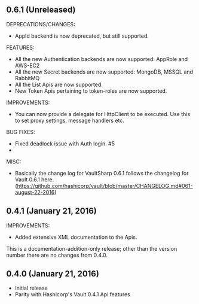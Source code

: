 ## 0.6.1 (Unreleased)

DEPRECATIONS/CHANGES:

  * AppId backend is now deprecated, but still supported.

FEATURES:

  * All the new Authentication backends are now supported: AppRole and AWS-EC2
  * All the new Secret backends are now supported: MongoDB, MSSQL and RabbitMQ
  * All the List Apis are now supported.
  * New Token Apis pertaining to token-roles are now supported.

IMPROVEMENTS:

  * You can now provide a delegate for HttpClient to be executed. Use this to set proxy settings, message handlers etc.

BUG FIXES:

  * Fixed deadlock issue with Auth login. #5
  * 

MISC:

  * Basically the change log for  VaultSharp 0.6.1 follows the changelog 
    for Vault 0.6.1 here. (https://github.com/hashicorp/vault/blob/master/CHANGELOG.md#061-august-22-2016)

## 0.4.1 (January 21, 2016)

IMPROVEMENTS:

  * Added extensive XML documentation to the Apis.
  
This is a documentation-addition-only release; other than the version number 
there are no changes from 0.4.0.
  
## 0.4.0 (January 21, 2016)

  * Initial release
  * Parity with Hashicorp's Vault 0.4.1 Api features
